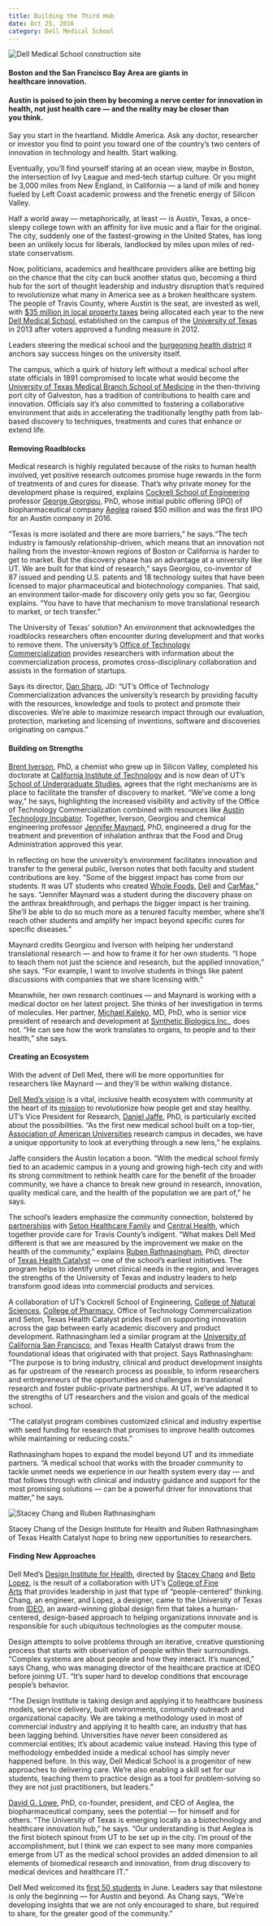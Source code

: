 ```yaml
--- 
title: Building the Third Hub
date: Oct 25, 2016
category: Dell Medical School
---
```


![Dell Medical School construction site](http://research.utexas.edu/showcase/assets/js/fileman/Uploads/Dell-Medical-School-construction-site.jpg)

#### Boston and the San Francisco Bay Area are giants in healthcare innovation.

#### Austin is poised to join them by becoming a nerve center for innovation in health, not just health care — and the reality may be closer than you think.

Say you start in the heartland. Middle America. Ask any doctor, researcher or investor you find to point you toward one of the country’s two centers of innovation in technology and health. Start walking.

Eventually, you’ll find yourself staring at an ocean view, maybe in Boston, the intersection of Ivy League and med-tech startup culture. Or you might be 3,000 miles from New England, in California — a land of milk and honey fueled by Left Coast academic prowess and the frenetic energy of Silicon Valley.

Half a world away — metaphorically, at least — is Austin, Texas, a once-sleepy college town with an affinity for live music and a flair for the original. The city, suddenly one of the fastest-growing in the United States, has long been an unlikely locus for liberals, landlocked by miles upon miles of red-state conservatism.

Now, politicians, academics and healthcare providers alike are betting big on the chance that the city can buck another status quo, becoming a third hub for the sort of thought leadership and industry disruption that’s required to revolutionize what many in America see as a broken healthcare system. The people of Travis County, where Austin is the seat, are invested as well, with [$35 million in local property taxes](http://dellmedschool.utexas.edu/community-investment) being allocated each year to the new [Dell Medical School](http://dellmedschool.utexas.edu/), established on the campus of the [University of Texas](http://www.utexas.edu/) in 2013 after voters approved a funding measure in 2012.

Leaders steering the medical school and the [burgeoning health district](http://dellmedschool.utexas.edu/health-district) it anchors say success hinges on the university itself.

The campus, which a quirk of history left without a medical school after state officials in 1891 compromised to locate what would become the [University of Texas Medical Branch School of Medicine](https://www.utmb.edu/) in the then-thriving port city of Galveston, has a tradition of contributions to health care and innovation. Officials say it’s also committed to fostering a collaborative environment that aids in accelerating the traditionally lengthy path from lab-based discovery to techniques, treatments and cures that enhance or extend life.

#### Removing Roadblocks

Medical research is highly regulated because of the risks to human health involved, yet positive research outcomes promise huge rewards in the form of treatments of and cures for disease. That’s why private money for the development phase is required, explains [Cockrell School of Engineering](http://www.engr.utexas.edu/) professor [George Georgiou](https://che.utexas.edu/faculty-staff/faculty-directory/georgiou/), PhD, whose initial public offering (IPO) of biopharmaceutical company [Aeglea](http://aegleabio.com/) raised $50 million and was the first IPO for an Austin company in 2016.

“Texas is more isolated and there are more barriers,” he says.“The tech industry is famously relationship-driven, which means that an innovation not hailing from the investor-known regions of Boston or California is harder to get to market. But the discovery phase has an advantage at a university like UT. We are built for that kind of research,” says Georgiou, co-inventor of 87 issued and pending U.S. patents and 18 technology suites that have been licensed to major pharmaceutical and biotechnology companies. That said, an environment tailor-made for discovery only gets you so far, Georgiou explains. “You have to have that mechanism to move translational research to market, or tech transfer.”

The University of Texas’ solution? An environment that acknowledges the roadblocks researchers often encounter during development and that works to remove them. The university’s [Office of Technology Commercialization](../../../../otc/) provides researchers with information about the commercialization process, promotes cross-disciplinary collaboration and assists in the formation of startups.

Says its director, [Dan Sharp](https://www.linkedin.com/in/dan-sharp-9a09984), JD: “UT’s Office of Technology Commercialization advances the university’s research by providing faculty with the resources, knowledge and tools to protect and promote their discoveries. We’re able to maximize research impact through our evaluation, protection, marketing and licensing of inventions, software and discoveries originating on campus.”

#### Building on Strengths

[Brent Iverson](https://ugs.utexas.edu/people/dean), PhD, a chemist who grew up in Silicon Valley, completed his doctorate at [California Institute of Technology](http://www.caltech.edu/) and is now dean of UT’s [School of Undergraduate Studies](https://ugs.utexas.edu/), agrees that the right mechanisms are in place to facilitate the transfer of discovery to market. “We’ve come a long way,” he says, highlighting the increased visibility and activity of the Office of Technology Commercialization combined with resources like [Austin Technology Incubator](http://ati.utexas.edu/about-us/). Together, Iverson, Georgiou and chemical engineering professor [Jennifer Maynard](https://che.utexas.edu/faculty-staff/faculty-directory/maynard/), PhD, engineered a drug for the treatment and prevention of inhalation anthrax that the Food and Drug Administration approved this year.

In reflecting on how the university’s environment facilitates innovation and transfer to the general public, Iverson notes that both faculty and student contributions are key. “Some of the biggest impact has come from our students. It was UT students who created [Whole Foods](http://www.wholefoodsmarket.com/), [Dell](http://www.dell.com/en-us/) and [CarMax](https://www.carmax.com/),” he says. “Jennifer Maynard was a student during the discovery phase on the anthrax breakthrough, and perhaps the bigger impact is her training. She’ll be able to do so much more as a tenured faculty member, where she’ll reach other students and amplify her impact beyond specific cures for specific diseases.”

Maynard credits Georgiou and Iverson with helping her understand translational research — and how to frame it for her own students. “I hope to teach them not just the science and research, but the applied innovation,” she says. “For example, I want to involve students in things like patent discussions with companies that we share licensing with.”

Meanwhile, her own research continues — and Maynard is working with a medical doctor on her latest project. She thinks of her investigation in terms of molecules. Her partner, [Michael Kaleko](https://www.linkedin.com/in/michael-kaleko-md-phd-21939427), MD, PhD, who is senior vice president of research and development at [Synthetic Biologics Inc.](http://www.syntheticbiologics.com/), does not. “He can see how the work translates to organs, to people and to their health,” she says.

#### Creating an Ecosystem

With the advent of Dell Med, there will be more opportunities for researchers like Maynard — and they’ll be within walking distance.

[Dell Med’s vision](http://dellmedschool.utexas.edu/mission-vision) is a vital, inclusive health ecosystem with community at the heart of its [mission](http://dellmedschool.utexas.edu/mission-vision) to revolutionize how people get and stay healthy. UT’s Vice President for Research, [Daniel Jaffe](http://www.as.utexas.edu/astronomy/people/jaffe/jaffe.html), PhD, is particularly excited about the possibilities. “As the first new medical school built on a top-tier, [Association of American Universities](https://www.aau.edu/) research campus in decades, we have a unique opportunity to look at everything through a new lens,” he explains.

Jaffe considers the Austin location a boon. “With the medical school firmly tied to an academic campus in a young and growing high-tech city and with its strong commitment to rethink health care for the benefit of the broader community, we have a chance to break new ground in research, innovation, quality medical care, and the health of the population we are part of,” he says.

The school’s leaders emphasize the community connection, bolstered by [partnerships](http://dellmedschool.utexas.edu/partners) with [Seton Healthcare Family](https://www.seton.net/) and [Central Health](http://www.centralhealth.net/), which together provide care for Travis County’s indigent. “What makes Dell Med different is that we are measured by the improvement we make on the health of the community,” explains [Ruben Rathnasingham](http://dellmedschool.utexas.edu/team-profile/ruben-rathnasingham), PhD, director of [Texas Health Catalyst](http://dellmedschool.utexas.edu/texas-health-catalyst) — one of the school’s earliest initiatives. The program helps to identify unmet clinical needs in the region, and leverages the strengths of the University of Texas and industry leaders to help transform good ideas into commercial products and services.

A collaboration of UT’s Cockrell School of Engineering, [College of Natural Sciences](https://cns.utexas.edu/), [College of Pharmacy](https://pharmacy.utexas.edu/), Office of Technology Commercialization and Seton, Texas Health Catalyst prides itself on supporting innovation across the gap between early academic discovery and product development. Rathnasingham led a similar program at the [University of California San Francisco](https://www.ucsf.edu/), and Texas Health Catalyst draws from the foundational ideas that originated with that project. Says Rathnasingham: “The purpose is to bring industry, clinical and product development insights as far upstream of the research process as possible, to inform researchers and entrepreneurs of the opportunities and challenges in translational research and foster public-private partnerships. At UT, we’ve adapted it to the strengths of UT researchers and the vision and goals of the medical school.

“The catalyst program combines customized clinical and industry expertise with seed funding for research that promises to improve health outcomes while maintaining or reducing costs.”

Rathnasingham hopes to expand the model beyond UT and its immediate partners. “A medical school that works with the broader community to tackle unmet needs we experience in our health system every day — and that follows through with clinical and industry guidance and support for the most promising solutions — can be a powerful driver for innovations that matter,” he says.

![Stacey Chang and Ruben Rathnasingham](http://research.utexas.edu/showcase/assets/js/fileman/Uploads/Stacey-Chang-Ruben-Rathnasingham.jpg)

Stacey Chang of the Design Institute for Health and Ruben Rathnasingham of Texas Health Catalyst hope to bring new opportunities to researchers.

#### Finding New Approaches

Dell Med’s [Design Institute for Health](http://dellmedschool.utexas.edu/design-institute), directed by [Stacey Chang](http://dellmedschool.utexas.edu/team-profile/stacey-chang) and [Beto Lopez](https://dellmedschool.utexas.edu/team-profile/beto-lopez), is the result of a collaboration with UT’s [College of Fine Arts](https://finearts.utexas.edu/) that provides leadership in just that type of “people-centered” thinking. Chang, an engineer, and Lopez, a designer, came to the University of Texas from [IDEO](https://www.ideo.com/), an award-winning global design firm that takes a human-centered, design-based approach to helping organizations innovate and is responsible for such ubiquitous technologies as the computer mouse.

Design attempts to solve problems through an iterative, creative questioning process that starts with observation of people within their surroundings. “Complex systems are about people and how they interact. It’s nuanced,” says Chang, who was managing director of the healthcare practice at IDEO before joining UT. “It’s super hard to develop conditions that encourage people’s behavior.

“The Design Institute is taking design and applying it to healthcare business models, service delivery, built environments, community outreach and organizational capacity. We are taking a methodology used in most of commercial industry and applying it to health care, an industry that has been lagging behind. Universities have never been considered as commercial entities; it’s about academic value instead. Having this type of methodology embedded inside a medical school has simply never happened before. In this way, Dell Medical School is a progenitor of new approaches to delivering care. We’re also enabling a skill set for our students, teaching them to practice design as a tool for problem-solving so they are not just practitioners, but leaders.”

[David G. Lowe](https://www.linkedin.com/in/david-g-lowe-0504a72b), PhD, co-founder, president, and CEO of Aeglea, the biopharmaceutical company, sees the potential — for himself and for others. “The University of Texas is emerging locally as a biotechnology and healthcare innovation hub,” he says. “Our understanding is that Aeglea is the first biotech spinout from UT to be set up in the city. I’m proud of the accomplishment, but I think we can expect to see many more companies emerge from UT as the medical school provides an added dimension to all elements of biomedical research and innovation, from drug discovery to medical devices and healthcare IT.”

Dell Med welcomed its [first 50 students](http://firstclass.dellmedschool.utexas.edu/) in June. Leaders say that milestone is only the beginning — for Austin and beyond. As Chang says, “We’re developing insights that we are not only encouraged to share, but required to share, for the greater good of the community.”